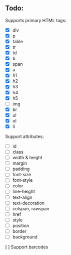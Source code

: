 ## Todo:

Supports primary HTML tags:

- [x] div
- [x] p
- [x] table
- [x] tr
- [x] td
- [x] b
- [x] span
- [x] a
- [x] h1
- [x] h2
- [x] h3
- [x] h4
- [x] h5
- [ ] img
- [x] br
- [x] ul
- [x] ol
- [x] li

Support attributes:

- [ ] id
- [ ] class
- [ ] width & height
- [ ] margin
- [ ] padding
- [ ] font-size
- [ ] font-style
- [ ] color
- [ ] line-height
- [ ] text-align
- [ ] text-decoration
- [ ] colspan, rawspan
- [ ] href
- [ ] style
- [ ] position
- [ ] border
- [ ] background

[ ] Support barcodes


